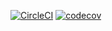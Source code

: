 [![CircleCI](https://circleci.com/gh/twizar/teams/tree/master.svg?style=shield&circle-token=b26173009e24303f76fb61468d4a26855875e220)](https://circleci.com/gh/twizar/teams/tree/master)
[![codecov](https://codecov.io/gh/twizar/teams/branch/master/graph/badge.svg?token=M2FQ1EM6C9)](https://codecov.io/gh/twizar/teams)
